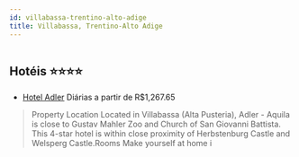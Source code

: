 ```yaml
---
id: villabassa-trentino-alto-adige
title: Villabassa, Trentino-Alto Adige
---
```


<center><img src="https://assets.cosmos-data.com/1/13d5c66ee763294b0379f306fb62e2e5/329636.jpg" alt="" /></center>


## Hotéis ⭐️⭐️⭐️⭐️

-    [Hotel Adler](https://www.hurb.com/aud/https://www.hurb.com/hoteis/villabassa/hotel-adler-JNP-JP861089?cmp=18055) Diárias a partir de R$1,267.65
   > Property Location Located in Villabassa (Alta Pusteria), Adler - Aquila is close to Gustav Mahler Zoo and Church of San Giovanni Battista. This 4-star hotel is within close proximity of Herbstenburg Castle and Welsperg Castle.Rooms Make yourself at home i

